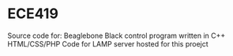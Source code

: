 ECE419
======
Source code for:
Beaglebone Black control program written in C++
HTML/CSS/PHP Code for LAMP server hosted for this proejct
